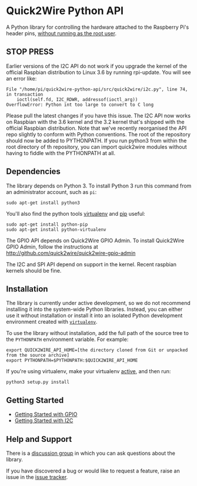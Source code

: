 Quick2Wire Python API
=====================

A Python library for controlling the hardware attached to the
Raspberry Pi's header pins, [without running as the root user](http://quick2wire.com/articles/working-safely-with-your-pi/).

STOP PRESS
----------

Earlier versions of the I2C API do not work if you upgrade the kernel of the official Raspbian distribution to Linux 3.6 by running rpi-update.  You will see an error like:

    File "/home/pi/quick2wire-python-api/src/quick2wire/i2c.py", line 74, in transaction
        ioctl(self.fd, I2C_RDWR, addressof(ioctl_arg))
    OverflowError: Python int too large to convert to C long

Please pull the latest changes if you have this issue.  The I2C API now works on Raspbian with the 3.6 kernel and the 3.2 kernel that's shipped with 
the official Raspbian distribution.  Note that we've recently reorganised the API repo slightly to conform with Python 
conventions. The root of the repository should now be added to PYTHONPATH.  If you run python3 from within the root directory of th repository, you can import 
quick2wire modules without having to fiddle with the PYTHONPATH at all. 


Dependencies
------------

The library depends on Python 3. To install Python 3 run this command from an administrator account, such as `pi`:

    sudo apt-get install python3

You'll also find the python tools
[virtualenv](http://www.virtualenv.org/en/latest/index.html) and
[pip](http://www.pip-installer.org/en/latest/index.html) useful:

    sudo apt-get install python-pip
    sudo apt-get install python-virtualenv


The GPIO API depends on Quick2Wire GPIO Admin.  To install Quick2Wire
GPIO Admin, follow the instructions at
http://github.com/quick2wire/quick2wire-gpio-admin

The I2C and SPI API depend on support in the kernel. Recent raspbian kernels should be fine.


Installation
------------

The library is currently under active development, so we do not
recommend installing it into the system-wide Python libraries.
Instead, you can either use it without installation or install it into
an isolated Python development environment created with
[`virtualenv`](http://www.virtualenv.org/).

To use the library without installation, add the full path of the
source tree to the `PYTHONPATH` environment variable. For example:

    export QUICK2WIRE_API_HOME=[the directory cloned from Git or unpacked from the source archive]
    export PYTHONPATH=$PYTHONPATH:$QUICK2WIRE_API_HOME

If you're using virtualenv, make your virtualenv
[active](http://www.virtualenv.org/en/latest/index.html#activate-script),
and then run:

    python3 setup.py install

Getting Started
---------------

 * [Getting Started with GPIO](http://github.com/quick2wire/quick2wire-python-api/blob/master/doc/getting-started-with-gpio.md)
 * [Getting Started with I2C](http://github.com/quick2wire/quick2wire-python-api/blob/master/doc/getting-started-with-i2c.md)


Help and Support
----------------

There is a [discussion group](https://groups.google.com/group/quick2wire-users) in which you can ask questions about the library.

If you have discovered a bug or would like to request a feature, raise an issue in the [issue tracker](https://github.com/quick2wire/quick2wire-python-api/issues).
